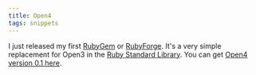 ```yaml
---
title: Open4
tags: snippets
---
```


I just released my first [RubyGem](http://wincent.dev/wiki/RubyGem) or [RubyForge](http://wincent.dev/wiki/RubyForge). It's a very simple replacement for Open3 in the [Ruby Standard Library](http://wincent.dev/wiki/Ruby%20Standard%20Library). You can get [Open4 version 0.1 here](http://rubyforge.org/frs/shownotes.php?release_id=10715).
